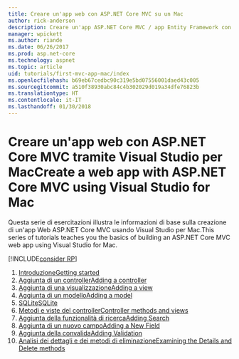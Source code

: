 ```yaml
---
title: Creare un'app web con ASP.NET Core MVC su un Mac
author: rick-anderson
description: Creare un'app ASP.NET Core MVC / app Entity Framework con Visual Studio per Mac
manager: wpickett
ms.author: riande
ms.date: 06/26/2017
ms.prod: asp.net-core
ms.technology: aspnet
ms.topic: article
uid: tutorials/first-mvc-app-mac/index
ms.openlocfilehash: b69eb67cedbc90c319e5bd07556001daed43c005
ms.sourcegitcommit: a510f38930abc84c4b302029d019a34dfe76823b
ms.translationtype: HT
ms.contentlocale: it-IT
ms.lasthandoff: 01/30/2018
---
```

# <a name="create-a-web-app-with-aspnet-core-mvc-using-visual-studio-for-mac"></a><span data-ttu-id="65946-103">Creare un'app web con ASP.NET Core MVC tramite Visual Studio per Mac</span><span class="sxs-lookup"><span data-stu-id="65946-103">Create a web app with ASP.NET Core MVC using Visual Studio for Mac</span></span>

<span data-ttu-id="65946-104">Questa serie di esercitazioni illustra le informazioni di base sulla creazione di un'app Web ASP.NET Core MVC usando Visual Studio per Mac.</span><span class="sxs-lookup"><span data-stu-id="65946-104">This series of tutorials teaches you the basics of building an ASP.NET Core MVC web app using Visual Studio for Mac.</span></span> 

[!INCLUDE[consider RP](../../includes/razor.md)]

1. [<span data-ttu-id="65946-105">Introduzione</span><span class="sxs-lookup"><span data-stu-id="65946-105">Getting started</span></span>](start-mvc.md)
1. [<span data-ttu-id="65946-106">Aggiunta di un controller</span><span class="sxs-lookup"><span data-stu-id="65946-106">Adding a controller</span></span>](adding-controller.md)
1. [<span data-ttu-id="65946-107">Aggiunta di una visualizzazione</span><span class="sxs-lookup"><span data-stu-id="65946-107">Adding a view</span></span>](adding-view.md)
1. [<span data-ttu-id="65946-108">Aggiunta di un modello</span><span class="sxs-lookup"><span data-stu-id="65946-108">Adding a model</span></span>](adding-model.md)
1. [<span data-ttu-id="65946-109">SQLite</span><span class="sxs-lookup"><span data-stu-id="65946-109">SQLite</span></span>](working-with-sql.md)
1. [<span data-ttu-id="65946-110">Metodi e viste del controller</span><span class="sxs-lookup"><span data-stu-id="65946-110">Controller methods and views</span></span>](controller-methods-views.md)
1. [<span data-ttu-id="65946-111">Aggiunta della funzionalità di ricerca</span><span class="sxs-lookup"><span data-stu-id="65946-111">Adding Search</span></span>](search.md)
1. [<span data-ttu-id="65946-112">Aggiunta di un nuovo campo</span><span class="sxs-lookup"><span data-stu-id="65946-112">Adding a New Field</span></span>](new-field.md)
1. [<span data-ttu-id="65946-113">Aggiunta della convalida</span><span class="sxs-lookup"><span data-stu-id="65946-113">Adding Validation</span></span>](validation.md)
1. [<span data-ttu-id="65946-114">Analisi dei dettagli e dei metodi di eliminazione</span><span class="sxs-lookup"><span data-stu-id="65946-114">Examining the Details and Delete methods</span></span>](xref:tutorials/first-mvc-app/details)
